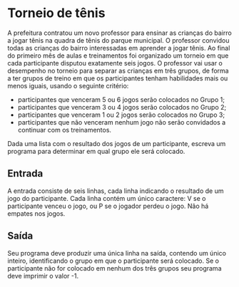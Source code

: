 # Torneio de tênis
A prefeitura contratou um novo professor para ensinar as crianças do bairro a jogar tênis na quadra de tênis do parque municipal. O professor convidou todas as crianças do bairro interessadas em aprender a jogar tênis. Ao final do primeiro mês de aulas e treinamentos foi organizado um torneio em que cada participante disputou exatamente seis jogos. O professor vai usar o desempenho no torneio para separar as crianças em três grupos, de forma a ter grupos de treino em que os participantes tenham habilidades mais ou menos iguais, usando o seguinte critério:

- participantes que venceram 5 ou 6 jogos serão colocados no Grupo 1;
- participantes que venceram 3 ou 4 jogos serão colocados no Grupo 2;
- participantes que venceram 1 ou 2 jogos serão colocados no Grupo 3;
- participantes que não venceram nenhum jogo não serão convidados a continuar com os treinamentos.

Dada uma lista com o resultado dos jogos de um participante, escreva um programa para determinar em qual grupo ele será colocado.

## Entrada
A entrada consiste de seis linhas, cada linha indicando o resultado de um jogo do participante. Cada linha contém um único caractere: V se o participante venceu o jogo, ou P se o jogador perdeu o jogo. Não há empates nos jogos.

## Saída
Seu programa deve produzir uma única linha na saída, contendo um único inteiro, identificando o grupo em que o participante será colocado. Se o participante não for colocado em nenhum dos três grupos seu programa deve imprimir o valor -1.
